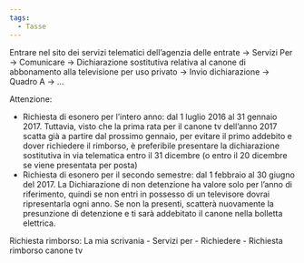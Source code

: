 ```yaml
---
tags:
  - Tasse
---
```



Entrare nel sito dei servizi telematici dell’agenzia delle entrate -> Servizi Per -> Comunicare -> Dichiarazione sostitutiva relativa al canone di abbonamento alla televisione per uso privato -> Invio dichiarazione -> Quadro A -> …

Attenzione:

- Richiesta di esonero per l’intero anno: dal 1 luglio 2016 al 31 gennaio 2017. Tuttavia, visto che la prima rata per il canone tv dell’anno 2017 scatta già a partire dal prossimo gennaio, per evitare il primo addebito e dover richiedere il rimborso, è preferibile presentare la dichiarazione sostitutiva in via telematica entro il 31 dicembre (o entro il 20 dicembre se viene presentata per posta)
- Richiesta di esonero per il secondo semestre: dal 1 febbraio al 30 giugno del 2017. La Dichiarazione di non detenzione ha valore solo per l’anno di riferimento, quindi se non entri in possesso di un televisore dovrai ripresentarla ogni anno. Se non la presenti, scatterà nuovamente la presunzione di detenzione e ti sarà addebitato il canone nella bolletta elettrica.

Richiesta rimborso: La mia scrivania - Servizi per - Richiedere - Richiesta rimborso canone tv